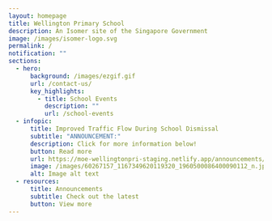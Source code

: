 ```yaml
---
layout: homepage
title: Wellington Primary School
description: An Isomer site of the Singapore Government
image: /images/isomer-logo.svg
permalink: /
notification: ""
sections:
  - hero:
      background: /images/ezgif.gif
      url: /contact-us/
      key_highlights:
        - title: School Events
          description: ""
          url: /school-events
  - infopic:
      title: Improved Traffic Flow During School Dismissal
      subtitle: "ANNOUNCEMENT:"
      description: Click for more information below!
      button: Read more
      url: https://moe-wellingtonpri-staging.netlify.app/announcements/announcements/improved-traffic-flow-during-school-dismissal
      image: /images/60267157_1167349620119320_1960500086400090112_n.jpg
      alt: Image alt text
  - resources:
      title: Announcements
      subtitle: Check out the latest
      button: View more
---
```

